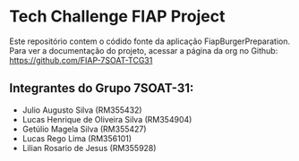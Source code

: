 # Tech Challenge FIAP Project

Este repositório contem o códido fonte da aplicação FiapBurgerPreparation. Para ver a documentação do projeto, acessar a página da org no Github: https://github.com/FIAP-7SOAT-TCG31

## Integrantes do Grupo 7SOAT-31:

- Julio Augusto Silva (RM355432)
- Lucas Henrique de Oliveira Silva (RM354904)
- Getúlio Magela Silva (RM355427)
- Lucas Rego Lima (RM356101)
- Lilian Rosario de Jesus (RM355928)